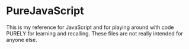 # PureJavaScript
This is my reference for JavaScript and for playing around with code PURELY for learning and recalling. These files are not really intended for anyone else.
